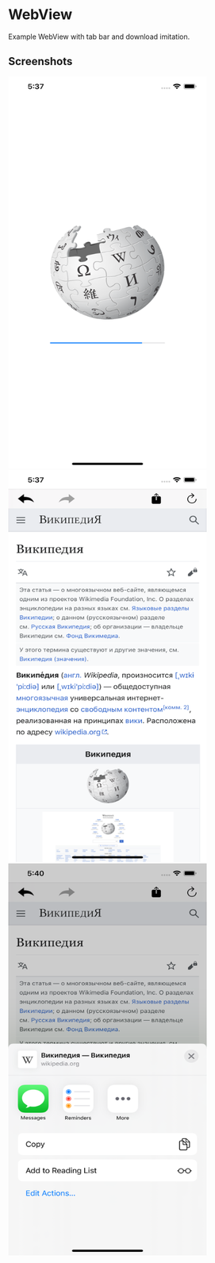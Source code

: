 # WebView

Example WebView with tab bar and download imitation.

## Screenshots

<div>
	<img src="https://github.com/RomanElfimov/WebView/blob/master/Screenshots/webViewLoading.png" width="400" height="790">
	<img src="https://github.com/RomanElfimov/WebView/blob/master/Screenshots/webView.png" width="400" height="790">
	<img src="https://github.com/RomanElfimov/WebView/blob/master/Screenshots/webViewShare.png" width="400" height="790">
</div>
